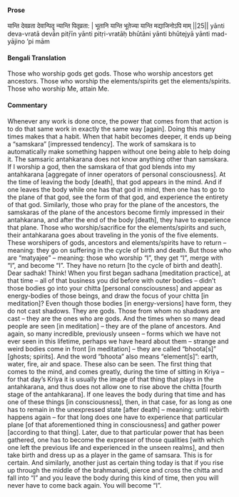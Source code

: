 #### Prose 

यान्ति देवव्रता देवान्पितॄ न्यान्ति पितृव्रता: |
भूतानि यान्ति भूतेज्या यान्ति मद्याजिनोऽपि माम् ||25||
yānti deva-vratā devān pitṝīn yānti pitṛi-vratāḥ
bhūtāni yānti bhūtejyā yānti mad-yājino ’pi mām

 #### Bengali Translation 

Those who worship gods get gods. Those who worship ancestors get ancestors. Those who worship the elements/spirits get the elements/spirits. Those who worship Me, attain Me.

 #### Commentary 

Whenever any work is done once, the power that comes from that action is to do that same work in exactly the same way [again]. Doing this many times makes that a habit. When that habit becomes deeper, it ends up being a “samskara” [impressed tendency]. The work of samskara is to automatically make something happen without one being able to help doing it. The samsaric antahkarana does not know anything other than samskara. If I worship a god, then the samskara of that god blends into my antahkarana [aggregate of inner operators of personal consciousness]. At the time of leaving the body [death], that god appears in the mind. And if one leaves the body while one has that god in mind, then one has to go to the plane of that god, see the form of that god, and experience the entirety of that god. Similarly, those who pray for the plane of the ancestors, the samskaras of the plane of the ancestors become firmly impressed in their antahkarana, and after the end of the body [death], they have to experience that plane. Those who worship/sacrifice for the elements/spirits and such, their antahkarana goes about traveling in the yonis of the five elements. These worshipers of gods, ancestors and elements/spirits have to return – meaning: they go on suffering in the cycle of birth and death. But those who are “matyajee” – meaning: those who worship “I”, they get “I”, merge with “I”, and become “I”. They have no return [to the cycle of birth and death].
 
Dear sadhak! Think! When you first began sadhana [meditation practice], at that time – all of that business you did before with outer bodies – didn’t those bodies go into your chitta [personal consciousness] and appear as energy-bodies of those beings, and draw the focus of your chitta [in meditation]? Even though those bodies [in energy-versions] have form, they do not cast shadows. They are gods. Those from whom no shadows are cast – they are the ones who are gods. And the times when so many dead people are seen [in meditation] – they are of the plane of ancestors. And again, so many incredible, previously unseen – forms which we have not ever seen in this lifetime, perhaps we have heard about them – strange and weird bodies come in front [in meditation] – they are called “bhoota[s]” [ghosts; spirits]. And the word “bhoota” also means “element[s]”: earth, water, fire, air and space. These also can be seen. The first thing that comes to the mind, and comes greatly, during the time of sitting in Kriya – for that day’s Kriya it is usually the image of that thing that plays in the antahkarana, and thus does not allow one to rise above the chitta [fourth stage of the antahkarana]. If one leaves the body during that time and has one of these things [in consciousness], then, in that case, for as long as one has to remain in the unexpressed state [after death] – meaning: until rebirth happens again – for that long does one have to experience that particular plane [of that aforementioned thing in consciousness] and gather power [according to that thing]. Later, due to that particular power that has been gathered, one has to become the expresser of those qualities [with which one left the previous life and experienced in the unseen realms], and then take birth and dress up as a player in the game of samsara. This is for certain. And similarly, another just as certain thing today is that if you rise up through the middle of the brahmanadi, pierce and cross the chitta and fall into “I” and you leave the body during this kind of time, then you will never have to come back again. You will become “I”.